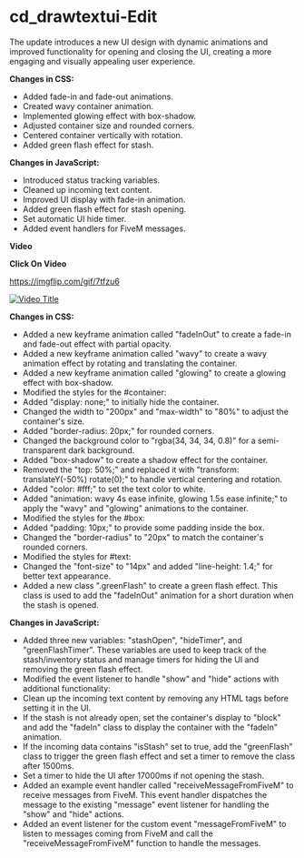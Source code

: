 # cd_drawtextui-Edit
The update introduces a new UI design with dynamic animations and improved functionality for opening and closing the UI, creating a more engaging and visually appealing user experience.

**__Changes in CSS:__**

- Added fade-in and fade-out animations.
- Created wavy container animation.
- Implemented glowing effect with box-shadow.
- Adjusted container size and rounded corners.
- Centered container vertically with rotation.
- Added green flash effect for stash.

**__Changes in JavaScript:__**

- Introduced status tracking variables.
- Cleaned up incoming text content.
- Improved UI display with fade-in animation.
- Added green flash effect for stash opening.
- Set automatic UI hide timer.
- Added event handlers for FiveM messages.

**Video**

**__Click On Video__**

https://imgflip.com/gif/7tfzu6

[![Video Title](https://i9.ytimg.com/vi_webp/ZSQ89qYbnA4/mq2.webp?sqp=CJT-8aUG-oaymwEmCMACELQB8quKqQMa8AEB-AH-CYAC0AWKAgwIABABGHIgZyg6MA8=&rs=AOn4CLAP972_UsBrtcrwTw6QRPpuPNlqOg)](https://www.youtube.com/watch?v=ZSQ89qYbnA4)


**Changes in CSS:**

- Added a new keyframe animation called "fadeInOut" to create a fade-in and fade-out effect with partial opacity.
- Added a new keyframe animation called "wavy" to create a wavy animation effect by rotating and translating the container.
- Added a new keyframe animation called "glowing" to create a glowing effect with box-shadow.
- Modified the styles for the #container:
- Added "display: none;" to initially hide the container.
- Changed the width to "200px" and "max-width" to "80%" to adjust the container's size.
- Added "border-radius: 20px;" for rounded corners.
- Changed the background color to "rgba(34, 34, 34, 0.8)" for a semi-transparent dark background.
- Added "box-shadow" to create a shadow effect for the container.
- Removed the "top: 50%;" and replaced it with "transform: translateY(-50%) rotate(0);" to handle vertical centering and rotation.
- Added "color: #fff;" to set the text color to white.
- Added "animation: wavy 4s ease infinite, glowing 1.5s ease infinite;" to apply the "wavy" and "glowing" animations to the container.
- Modified the styles for the #box:
- Added "padding: 10px;" to provide some padding inside the box.
- Changed the "border-radius" to "20px" to match the container's rounded corners.
- Modified the styles for #text:
- Changed the "font-size" to "14px" and added "line-height: 1.4;" for better text appearance.
- Added a new class ".greenFlash" to create a green flash effect. This class is used to add the "fadeInOut" animation for a short duration when the stash is opened.

**Changes in JavaScript:**

- Added three new variables: "stashOpen", "hideTimer", and "greenFlashTimer". These variables are used to keep track of the stash/inventory status and manage timers for hiding the UI and removing the green flash effect.
- Modified the event listener to handle "show" and "hide" actions with additional functionality:
- Clean up the incoming text content by removing any HTML tags before setting it in the UI.
- If the stash is not already open, set the container's display to "block" and add the "fadeIn" class to display the container with the "fadeIn" animation.
- If the incoming data contains "isStash" set to true, add the "greenFlash" class to trigger the green flash effect and set a timer to remove the class after 1500ms.
- Set a timer to hide the UI after 17000ms if not opening the stash.
- Added an example event handler called "receiveMessageFromFiveM" to receive messages from FiveM. This event handler dispatches the message to the existing "message" event listener for handling the "show" and "hide" actions.
- Added an event listener for the custom event "messageFromFiveM" to listen to messages coming from FiveM and call the "receiveMessageFromFiveM" function to handle the messages.

